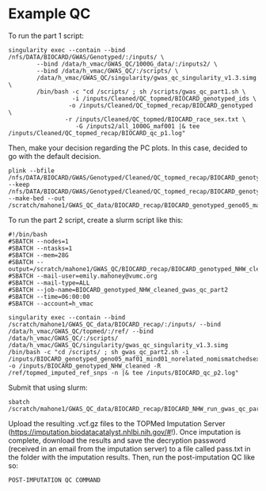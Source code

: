 # Example QC


To run the part 1 script: 
```
singularity exec --contain --bind /nfs/DATA/BIOCARD/GWAS/Genotyped/:/inputs/ \
	    --bind /data/h_vmac/GWAS_QC/1000G_data/:/inputs2/ \
	    --bind /data/h_vmac/GWAS_QC/:/scripts/ \
	    /data/h_vmac/GWAS_QC/singularity/gwas_qc_singularity_v1.3.simg \
	    /bin/bash -c "cd /scripts/ ; sh /scripts/gwas_qc_part1.sh \
	    	      -i /inputs/Cleaned/QC_topmed/BIOCARD_genotyped_ids \
		      	 -o /inputs/Cleaned/QC_topmed_recap/BIOCARD_genotyped \
			    -r /inputs/Cleaned/QC_topmed/BIOCARD_race_sex.txt \
			       -G /inputs2/all_1000G_maf001 |& tee /inputs/Cleaned/QC_topmed_recap/BIOCARD_qc_p1.log"
```

Then, make your decision regarding the PC plots. In this case, decided to go with the default decision.
```
plink --bfile  /nfs/DATA/BIOCARD/GWAS/Genotyped/Cleaned/QC_topmed_recap/BIOCARD_genotyped_geno05_maf01_mind01_norelated_nomismatchedsex_keep_autosomes --keep  /nfs/DATA/BIOCARD/GWAS/Genotyped/Cleaned/QC_topmed_recap/BIOCARD_genotyped_1000G_geno05_pruned_no1000G_nooutliers.txt --make-bed --out  /scratch/mahone1/GWAS_QC_data/BIOCARD_recap/BIOCARD_genotyped_geno05_maf01_mind01_norelated_nomismatchedsex_keep_autosomes_NHW
```

To run the part 2 script, create a slurm script like this:
```
#!/bin/bash
#SBATCH --nodes=1
#SBATCH --ntasks=1
#SBATCH --mem=28G
#SBATCH --output=/scratch/mahone1/GWAS_QC/BIOCARD_recap/BIOCARD_genotyped_NHW_cleaned_gwas_qc_part2_slurm.log
#SBATCH --mail-user=emily.mahoney@vumc.org
#SBATCH --mail-type=ALL
#SBATCH --job-name=BIOCARD_genotyped_NHW_cleaned_gwas_qc_part2
#SBATCH --time=06:00:00
#SBATCH --account=h_vmac

singularity exec --contain --bind /scratch/mahone1/GWAS_QC_data/BIOCARD_recap/:/inputs/ --bind /data/h_vmac/GWAS_QC/topmed/:/ref/ --bind /data/h_vmac/GWAS_QC/:/scripts/ /data/h_vmac/GWAS_QC/singularity/gwas_qc_singularity_v1.3.simg /bin/bash -c "cd /scripts/ ; sh gwas_qc_part2.sh -i /inputs/BIOCARD_genotyped_geno05_maf01_mind01_norelated_nomismatchedsex_keep_autosomes_NHW -o /inputs/BIOCARD_genotyped_NHW_cleaned -R /ref/topmed_imputed_ref_snps -n |& tee /inputs/BIOCARD_qc_p2.log"
```

Submit that using slurm:
```
sbatch /scratch/mahone1/GWAS_QC_data/BIOCARD_recap/BIOCARD_NHW_run_gwas_qc_part2.slurm
```

Upload the resulting .vcf.gz files to the TOPMed Imputation Server (https://imputation.biodatacatalyst.nhlbi.nih.gov/#!). Once imputation is complete, download the results and save the decryption password (received in an email from the imputation server) to a file called pass.txt in the folder with the imputation results. Then, run the post-imputation QC like so:
```
POST-IMPUTATION QC COMMAND
```